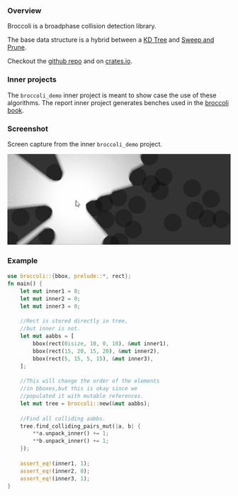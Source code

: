 ### Overview

Broccoli is a broadphase collision detection library. 

The base data structure is a hybrid between a [KD Tree](https://en.wikipedia.org/wiki/K-d_tree) and [Sweep and Prune](https://en.wikipedia.org/wiki/Sweep_and_prune).

Checkout the [github repo](https://github.com/tiby312/broccoli) and on [crates.io](https://crates.io/crates/broccoli).

### Inner projects

The `broccoli_demo` inner project is meant to show case the use of these algorithms. 
The report inner project generates benches used in the [broccoli book](https://tiby312.github.io/broccoli_report).

### Screenshot

Screen capture from the inner `broccoli_demo` project.

<img src="./assets/screenshot.gif" alt="screenshot">

### Example

```rust
use broccoli::{bbox, prelude::*, rect};
fn main() {
    let mut inner1 = 0;
    let mut inner2 = 0;
    let mut inner3 = 0;

    //Rect is stored directly in tree,
    //but inner is not.
    let mut aabbs = [
        bbox(rect(0isize, 10, 0, 10), &mut inner1),
        bbox(rect(15, 20, 15, 20), &mut inner2),
        bbox(rect(5, 15, 5, 15), &mut inner3),
    ];

    //This will change the order of the elements
    //in bboxes,but this is okay since we
    //populated it with mutable references.
    let mut tree = broccoli::new(&mut aabbs);

    //Find all colliding aabbs.
    tree.find_colliding_pairs_mut(|a, b| {
        **a.unpack_inner() += 1;
        **b.unpack_inner() += 1;
    });

    assert_eq!(inner1, 1);
    assert_eq!(inner2, 0);
    assert_eq!(inner3, 1);
}

```
